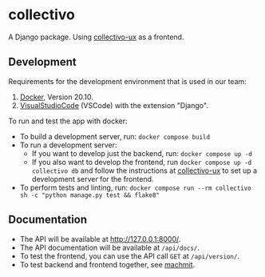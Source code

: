 # collectivo

A Django package. Using [collectivo-ux](https://github.com/MILA-Wien/collectivo-ux/) as a frontend.

## Development

Requirements for the development environment that is used in our team:

1. [Docker](https://www.docker.com/), Version 20.10.
2. [VisualStudioCode](https://code.visualstudio.com/) (VSCode) with the extension "Django".

To run and test the app with docker:

- To build a development server, run: `docker compose build`
- To run a development server:
    - If you want to develop just the backend, run: `docker compose up -d`
    - If you also want to develop the frontend, run `docker compose up -d collectivo db` and follow the instructions at [collectivo-ux](https://github.com/MILA-Wien/collectivo-ux/) to set up a development server for the frontend.
- To perform tests and linting, run: `docker compose run --rm collectivo sh -c "python manage.py test && flake8"`

## Documentation

- The API will be available at http://127.0.0.1:8000/.
- The API documentation will be available at `/api/docs/`.
- To test the frontend, you can use the API call `GET` at `/api/version/`.
- To test backend and frontend together, see [machmit](https://github.com/MILA-Wien/machmit).
